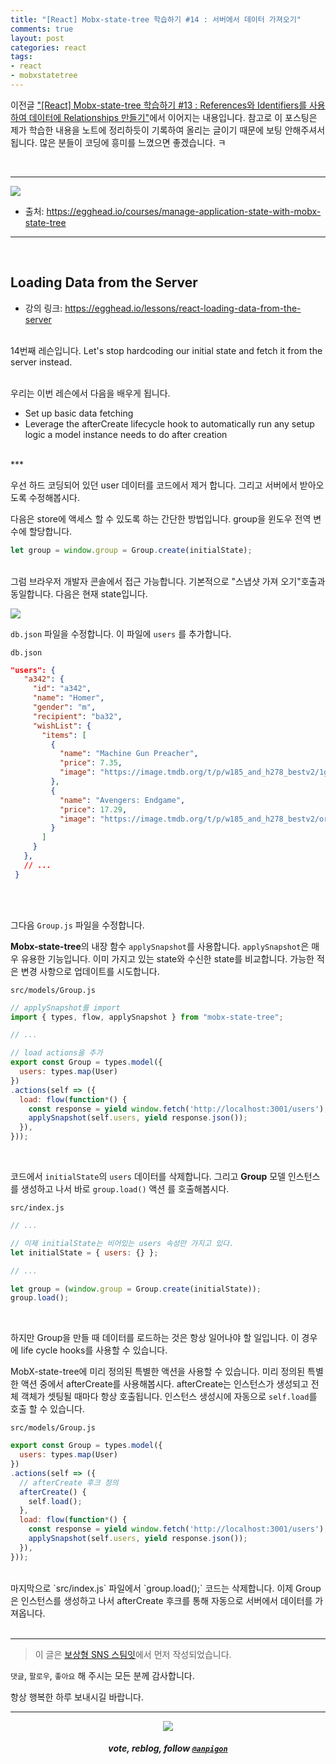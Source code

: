 ```yaml
---
title: "[React] Mobx-state-tree 학습하기 #14 : 서버에서 데이터 가져오기"
comments: true
layout: post
categories: react
tags:
- react
- mobxstatetree
---
```


이전글 ["\[React\] Mobx-state-tree 학습하기 #13 : References와 Identifiers를 사용하여 데이터에 Relationships 만들기"](/zzan/@anpigon/react-mobx-state-tree-13-references-identifiers-relationships)에서 이어지는 내용입니다. 참고로 이 포스팅은 제가 학습한 내용을 노트에 정리하듯이 기록하여 올리는 글이기 때문에 보팅 안해주셔서 됩니다.  많은 분들이 코딩에 흥미를  느꼈으면 좋겠습니다.  ㅋ

<br>

***

![](https://files.steempeak.com/file/steempeak/anpigon/sYISPibs-E1848CE185A6E18486E185A9E186A820E1848BE185A5E186B9E18482E185B3E186AB20E18483E185B5E1848CE185A1E1848BE185B5E186AB.png)
* 출처: https://egghead.io/courses/manage-application-state-with-mobx-state-tree

***

<br>

## Loading Data from the Server

* 강의 링크: https://egghead.io/lessons/react-loading-data-from-the-server

<br>14번째 레슨입니다. Let's stop hardcoding our initial state and fetch it from the server instead.

<br>우리는 이번 레슨에서 다음을 배우게 됩니다.

- Set up basic data fetching
- Leverage the afterCreate lifecycle hook to automatically run any setup logic a model instance needs to do after creation

<br>
***
<br>

우선 하드 코딩되어 있던 user 데이터를 코드에서 제거 합니다. 그리고 서버에서 받아오도록 수정해봅시다.

다음은 store에 액세스 할 수 있도록 하는 간단한 방법입니다.  group을 윈도우 전역 변수에 할당합니다.

```js
let group = window.group = Group.create(initialState);
```

<br>그럼 브라우저 개발자 콘솔에서 접근 가능합니다. 기본적으로 "스냅샷 가져 오기"호출과 동일합니다. 다음은 현재 state입니다.

![](https://files.steempeak.com/file/steempeak/anpigon/9mCnVAyF-_2019-08-29__7-c60f4804-0667-4427-83e1-e240ae8c2fc9.01.06.png)

`db.json` 파일을 수정합니다. 이 파일에 `users` 를 추가합니다.

`db.json`

 ```json
"users": {
    "a342": {
      "id": "a342",
      "name": "Homer",
      "gender": "m",
      "recipient": "ba32",
      "wishList": {
        "items": [
          {
            "name": "Machine Gun Preacher",
            "price": 7.35,
            "image": "https://image.tmdb.org/t/p/w185_and_h278_bestv2/1gEP9ZC7jpSiuMWNfbOfXTWWF5n.jpg"
          },
          {
            "name": "Avengers: Endgame",
            "price": 17.29,
            "image": "https://image.tmdb.org/t/p/w185_and_h278_bestv2/or06FN3Dka5tukK1e9sl16pB3iy.jpg"
          }
        ]
      }
    },
    // ...
  }
```

<br>
<br>

그다음 `Group.js` 파일을 수정합니다.

**Mobx-state-tree**의 내장 함수 `applySnapshot`를 사용합니다. `applySnapshot`은 매우 유용한 기능입니다. 이미 가지고 있는 state와 수신한 state를 비교합니다. 가능한 적은 변경 사항으로 업데이트를 시도합니다.

`src/models/Group.js`

```js
// applySnapshot를 import
import { types, flow, applySnapshot } from "mobx-state-tree";

// ...

// load actions을 추가
export const Group = types.model({
  users: types.map(User)
})
.actions(self => ({
  load: flow(function*() {
    const response = yield window.fetch('http://localhost:3001/users');
    applySnapshot(self.users, yield response.json());
  }),
}));
```

<br>

코드에서 `initialState`의 `users` 데이터를 삭제합니다. 그리고 **Group** 모델 인스턴스를 생성하고 나서 바로 `group.load()` 액션 를 호출해봅시다.

`src/index.js`

```js
// ...

// 이제 initialState는 비어있는 users 속성만 가지고 있다.
let initialState = { users: {} };

// ...

let group = (window.group = Group.create(initialState));
group.load();
```

<br>

하지만 Group을 만들 때 데이터를 로드하는 것은 항상 일어나야 할 일입니다. 이 경우에 life cycle hooks를 사용할 수 있습니다. 

MobX-state-tree에 미리 정의된 특별한 액션을 사용할 수 있습니다. 미리 정의된 특별한 액션 중에서 afterCreate를 사용해봅시다. afterCreate는 인스턴스가 생성되고 전체 객체가 셋팅될 때마다 항상 호출됩니다. 인스턴스 생성시에 자동으로 `self.load`를 호출 할 수 있습니다.

`src/models/Group.js`

```js
export const Group = types.model({
  users: types.map(User)
})
.actions(self => ({
  // afterCreate 후크 정의
  afterCreate() {
    self.load();
  },
  load: flow(function*() {
    const response = yield window.fetch('http://localhost:3001/users');
    applySnapshot(self.users, yield response.json());
  }),
}));
```

<br>
마지막으로 `src/index.js` 파일에서 `group.load();` 코드는 삭제합니다. 이제 Group은 인스턴스를 생성하고 나서 afterCreate 후크를 통해 자동으로 서버에서 데이터를 가져옵니다.

<br>
<br>

***

> 이 글은 [보상형 SNS 스팀잇](https://steemit.com/@anpigon)에서 먼저 작성되었습니다.

 `댓글`, `팔로우`, `좋아요` 해 주시는 모든 분께 감사합니다.

항상 행복한 하루 보내시길 바랍니다.

***

<center><img src='https://steemitimages.com/400x0/https://cdn.steemitimages.com/DQmQmWhMN6zNrLmKJRKhvSScEgWZmpb8zCeE2Gray1krbv6/BC054B6E-6F73-46D0-88E4-C88EB8167037.jpeg'><h5>vote, reblog, follow <code><a href='https://steemit.com/@anpigon'>@anpigon</a></code></h5></center>

<br>